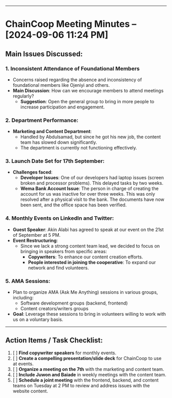 
---

# ChainCoop Meeting Minutes – [2024-09-06 11:24 PM]

## **Main Issues Discussed:**

### 1. **Inconsistent Attendance of Foundational Members**
- Concerns raised regarding the absence and inconsistency of foundational members like Ojeniyi and others.
- **Main Discussion**: How can we encourage members to attend meetings regularly?
    - **Suggestion**: Open the general group to bring in more people to increase participation and engagement.

### 2. **Department Performance:**
- **Marketing and Content Department**:
    - Handled by Abdulsamad, but since he got his new job, the content team has slowed down significantly.
    - The department is currently not functioning effectively.
  
### 3. **Launch Date Set for 17th September:**
- **Challenges faced**:
    - **Developer Issues**: One of our developers had laptop issues (screen broken and processor problems). This delayed tasks by two weeks.
    - **Wema Bank Account Issue**: The person in charge of creating the account for us was inactive for over three weeks. This was only resolved after a physical visit to the bank. The documents have now been sent, and the office space has been verified.

### 4. **Monthly Events on LinkedIn and Twitter:**
- **Guest Speaker**: Akin Alabi has agreed to speak at our event on the 21st of September at 5 PM.
- **Event Restructuring**:
    - Since we lack a strong content team lead, we decided to focus on bringing in speakers from specific areas:
        - **Copywriters**: To enhance our content creation efforts.
        - **People interested in joining the cooperative**: To expand our network and find volunteers.

### 5. **AMA Sessions:**
- Plan to organize AMA (Ask Me Anything) sessions in various groups, including:
    - Software development groups (backend, frontend)
    - Content creators/writers groups
- **Goal**: Leverage these sessions to bring in volunteers willing to work with us on a voluntary basis.

---

## **Action Items / Task Checklist:**

1. [ ] **Find copywriter speakers** for monthly events.
2. [ ] **Create a compelling presentation/slide deck** for ChainCoop to use at events.
3. [ ] **Organize a meeting on the 7th** with the marketing and content team.
4. [ ] **Include Juwon and Baiade** in weekly meetings with the content team.
5. [ ] **Schedule a joint meeting** with the frontend, backend, and content teams on Tuesday at 2 PM to review and address issues with the website content.
